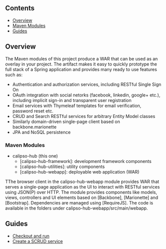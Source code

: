 
## Contents

- [Overview](#overview)
- [Maven Modules](#maven-modules)
- [Guides](#guides)

## Overview

The Maven modules of this project produce a WAR that can be used as an overlay in your project. The artifact makes it easy to quickly prototype the full stack of a Spring application and provides many ready to use features such as:

 - Authentication and authorization services, including RESTful Single Sign On
 - OAuth integration with social netorks (facebook, linkedin, google+ etc.), including implicit sign-in and transparent user registration
 - Email services with Thymeleaf templates for email verification, password reset etc.
 - CRUD and Search RESTful services for arbitrary Entity Model classes
 - Similarly domain-driven single-page client based on backbone.marionette
 - JPA and NoSQL persistence
 
 
### Maven Modules
- calipso-hub (this one)
    - [calipso-hub-framework]: development framework components
    - [calipso-hub-utilities]: utility components
    - [calipso-hub-webapp]: deployable web application (WAR)

TThe browser client in the calipso-hub-webapp module provides WAR that serves a single-page application as the UI to interact with RESTful services using JSON(P) over HTTP. The  module provides components like models, views, controllers and UI elements based on [Backbone], [Marionette] and [Bootstrap]. Dependencies are managed using [RequireJS]. The code is available in the folders under calipso-hub-webapp/src/main/webapp.
 

## Guides

- [Checkout and run](checkout_and_build.md)
- [Create a SCRUD service](scrud_service.md)